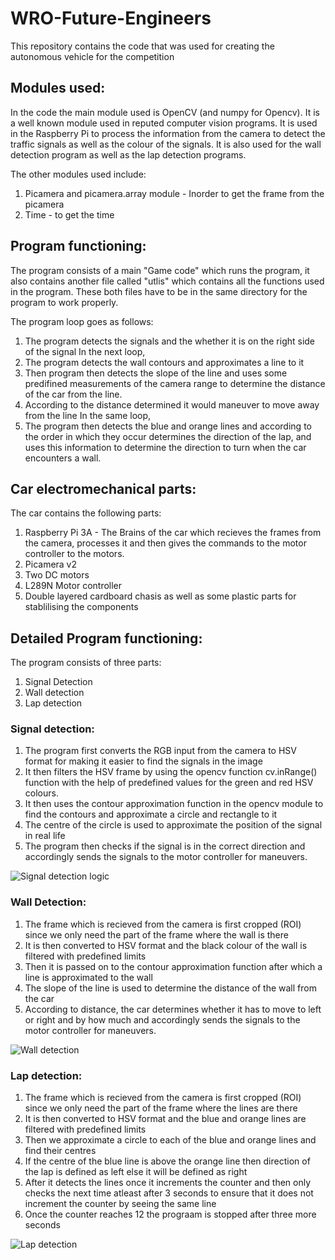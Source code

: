 # WRO-Future-Engineers
This repository contains the code that was used for creating the autonomous vehicle for the competition

## Modules used:
In the code the main module used is OpenCV (and numpy for Opencv). It is a well known module used in reputed computer vision programs. It is used in the Raspberry Pi to process the information from the camera to detect the traffic signals as well as the colour of the signals. It is also used for the wall detection program as well as the lap detection programs.

The other modules used include:
1. Picamera and picamera.array module - Inorder to get the frame from the picamera
2. Time - to get the time

## Program functioning:
The program consists of a main "Game code" which runs the program, it also contains another file called "utlis" which contains all the functions used in the program. These both files have to be in the same directory for the program to work properly.

The program loop goes as follows:
1. The program detects the signals and the whether it is on the right side of the signal
In the next loop, 
1. The program detects the wall contours and approximates a line to it
2. Then program then detects the slope of the line and uses some predifined measurements of the camera range to determine the distance of the car from the line.
3. According to the distance determined it would maneuver to move away from the line
In the same loop, 
4. The program then detects the blue and orange lines and according to the order in which they occur determines the direction of the lap, and uses this information to determine the direction to turn when the car encounters a wall.

## Car electromechanical parts:
The car contains the following parts:
1. Raspberry Pi 3A - The Brains of the car which recieves the frames from the camera, processes it and then gives the commands to the motor controller to the motors.
2. Picamera v2
3. Two DC motors
4. L289N Motor controller
5. Double layered cardboard chasis as well as some plastic parts for stablilising the components

## Detailed Program functioning:
The program consists of three parts:
1. Signal Detection
2. Wall detection
3. Lap detection

### Signal detection:
1. The program first converts the RGB input from the camera to HSV format for making it easier to find the signals in the image
2. It then filters the HSV frame by using the opencv function cv.inRange() function with the help of predefined values for the green and red HSV colours.
3. It then uses the contour approximation function in the opencv module to find the contours and approximate a circle and rectangle to it
4. The centre of the circle is used to approximate the position of the signal in real life
5. The program then checks if the signal is in the correct direction and accordingly sends the signals to the motor controller for maneuvers.

![Signal detection logic](https://user-images.githubusercontent.com/84518833/135608358-edd4c591-133e-42ac-88e2-22d7efcff02f.png)


### Wall Detection:
1. The frame which is recieved from the camera is first cropped (ROI) since we only need the part of the frame where the wall is there
2. It is then converted to HSV format and the black colour of the wall is filtered with predefined limits
3. Then it is passed on to the contour approximation function after which a line is approximated to the wall
4. The slope of the line is used to determine the distance of the wall from the car
5. According to distance, the car determines whether it has to move to left or right and by how much and accordingly sends the signals to the motor controller for maneuvers.

![Wall detection](https://user-images.githubusercontent.com/84518833/135438528-99f1c214-ab96-4f96-9bec-1a942e960573.png)


### Lap detection:
1. The frame which is recieved from the camera is first cropped (ROI) since we only need the part of the frame where the lines are there
2. It is then converted to HSV format and the blue and orange lines are filtered with predefined limits  
3. Then we approximate a circle to each of the blue and orange lines and find their centres
4. If the centre of the blue line is above the orange line then direction of the lap is defined as left else it will be defined as right
5. After it detects the lines once it increments the counter and then only checks the next time atleast after 3 seconds to ensure that it does not increment the counter by seeing the same line
6. Once the counter reaches 12 the prograam is stopped after three more seconds

![Lap detection](https://user-images.githubusercontent.com/84518833/135440517-ebcbe865-63b0-40f1-9d0b-6c6d52f658e3.png)

